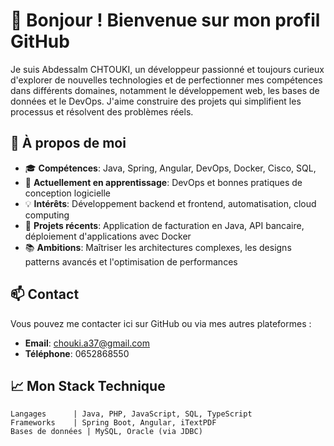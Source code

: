 # 👋 Bonjour ! Bienvenue sur mon profil GitHub

Je suis Abdessalm CHTOUKI, un développeur passionné et toujours curieux d'explorer de nouvelles technologies et de perfectionner mes compétences dans différents domaines, notamment le développement web, les bases de données et le DevOps. J'aime construire des projets qui simplifient les processus et résolvent des problèmes réels.

## 🌟 À propos de moi

- 🎓 **Compétences**: Java, Spring, Angular, DevOps, Docker, Cisco, SQL,
- 🌱 **Actuellement en apprentissage**: DevOps et bonnes pratiques de conception logicielle
- 💡 **Intérêts**: Développement backend et frontend, automatisation, cloud computing
- 👷 **Projets récents**: Application de facturation en Java, API bancaire, déploiement d'applications avec Docker
- 📚 **Ambitions**: Maîtriser les architectures complexes, les designs patterns avancés et l'optimisation de performances

## 📫 Contact

Vous pouvez me contacter ici sur GitHub ou via mes autres plateformes :

- **Email**: [chouki.a37@gmail.com](mailto:chtouki.a37@gmail.com)
- **Téléphone**: 0652868550
## 📈 Mon Stack Technique

```plaintext
Langages      | Java, PHP, JavaScript, SQL, TypeScript
Frameworks    | Spring Boot, Angular, iTextPDF
Bases de données | MySQL, Oracle (via JDBC)


